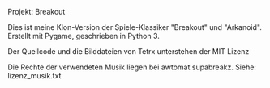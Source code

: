 Projekt: Breakout

Dies ist meine Klon-Version der Spiele-Klassiker "Breakout" und "Arkanoid". 
Erstellt mit Pygame, geschrieben in Python 3.

Der Quellcode und die Bilddateien von Tetrx unterstehen der MIT Lizenz

Die Rechte der verwendeten Musik liegen bei awtomat supabreakz. Siehe: lizenz_musik.txt

